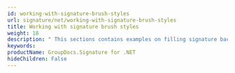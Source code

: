 ```yaml
---
id: working-with-signature-brush-styles
url: signature/net/working-with-signature-brush-styles
title: Working with signature brush styles
weight: 18
description: " This sections contains examples on filling signature background with different brush styles"
keywords: 
productName: GroupDocs.Signature for .NET 
hideChildren: False
---
```

